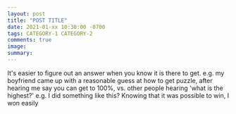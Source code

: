 ```yaml
---
layout: post
title: "POST TITLE"
date: 2021-01-xx 10:30:00 -0700
tags: CATEGORY-1 CATEGORY-2
comments: true
image:
summary:
---
```

It's easier to figure out an answer when you know it is there to get.
e.g. my boyfriend came up with a reasonable guess at how to get puzzle, after hearing me say you can get to 100%, vs. other people hearing 'what is the highest?'
e.g. I did something like this? Knowing that it was possible to win, I won easily
<!--ex-->
